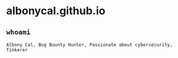 # albonycal.github.io

## `whoami`

```
Albony Cal, Bug Bounty Hunter, Passionate about cybersecurity, Tinkerer
```

